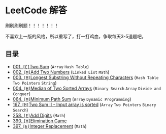 # LeetCode 解答

刷刷刷刷题！！！！！！！

不喜欢上一版的风格，所以重写了，打一打鸡血，争取每天3-5道题吧。

## 目录

- [001. `[E]`Two Sum](notes/001.md) (`Array` `Hash Table`)
- [002. `[M]`Add Two Numbers](notes/002.md) (`Linked List` `Math`)
- [003. `[M]`Longest Substring Without Repeating Characters](notes/003.md) (`Hash Table` `Two Pointers` `String`)
- [004. `[H]`Median of Two Sorted Arrays](notes/004.md) (`Binary Search` `Array` `Divide and Conquer`)
- [064. `[M]`Minimum Path Sum](notes/064.md) (`Array` `Dynamic Programming`)
- [167. `[M]`Two Sum II - Input array is sorted](notes/167.md) (`Array` `Two Pointers` `Binary Search`)
- [258. `[E]`Add Digits](notes/258.md) (`Math`)
- [390. `[M]`Elimination Game](notes/390.md)
- [397. `[E]`Integer Replacement](notes/397.md) (`Math`)
